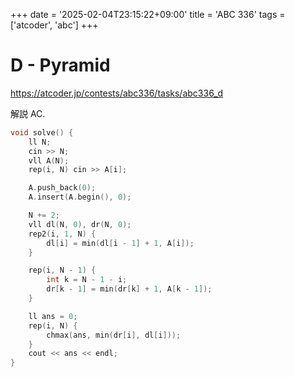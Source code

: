 +++
date = '2025-02-04T23:15:22+09:00'
title = 'ABC 336'
tags = ['atcoder', 'abc']
+++

# D - Pyramid

<https://atcoder.jp/contests/abc336/tasks/abc336_d>

解説 AC.

```cpp
void solve() {
    ll N;
    cin >> N;
    vll A(N);
    rep(i, N) cin >> A[i];

    A.push_back(0);
    A.insert(A.begin(), 0);

    N += 2;
    vll dl(N, 0), dr(N, 0);
    rep2(i, 1, N) {
        dl[i] = min(dl[i - 1] + 1, A[i]);
    }

    rep(i, N - 1) {
        int k = N - 1 - i;
        dr[k - 1] = min(dr[k] + 1, A[k - 1]);
    }

    ll ans = 0;
    rep(i, N) {
        chmax(ans, min(dr[i], dl[i]));
    }
    cout << ans << endl;
}
```
